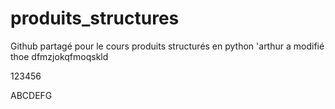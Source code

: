 # produits_structures
Github partagé pour le cours produits structurés en python
'arthur a modifié
thoe dfmzjokqfmoqskld

123456

ABCDEFG
